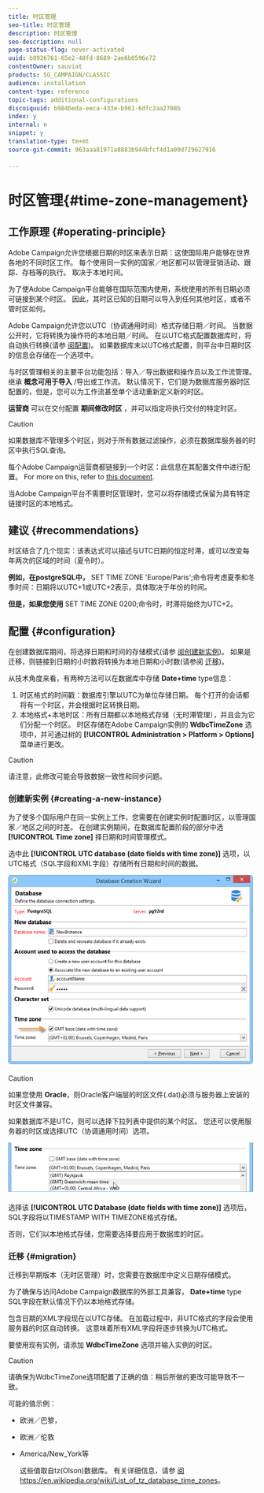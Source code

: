 ```yaml
---
title: 时区管理
seo-title: 时区管理
description: 时区管理
seo-description: null
page-status-flag: never-activated
uuid: b8926761-65e2-48fd-8689-2ae6b0596e72
contentOwner: sauviat
products: SG_CAMPAIGN/CLASSIC
audience: installation
content-type: reference
topic-tags: additional-configurations
discoiquuid: b9846eda-eeca-433e-b961-6dfc2aa2708b
index: y
internal: n
snippet: y
translation-type: tm+mt
source-git-commit: 963aaa81971a8883b944bfcf4d1a00d729627916

---
```



# 时区管理{#time-zone-management}

## 工作原理 {#operating-principle}

Adobe Campaign允许您根据日期的时区来表示日期：这使国际用户能够在世界各地的不同时区工作。 每个使用同一实例的国家／地区都可以管理营销活动、跟踪、存档等的执行。 取决于本地时间。

为了使Adobe Campaign平台能够在国际范围内使用，系统使用的所有日期必须可链接到某个时区。 因此，其时区已知的日期可以导入到任何其他时区，或者不管时区如何。

Adobe Campaign允许您以UTC（协调通用时间）格式存储日期／时间。 当数据公开时，它将转换为操作符的本地日期／时间。 在以UTC格式配置数据库时，将自动执行转换(请参 [阅配置](#configuration))。 如果数据库未以UTC格式配置，则平台中日期时区的信息会存储在一个选项中。

与时区管理相关的主要平台功能包括：导入／导出数据和操作员以及工作流管理。 继承 **概念可用于导入** /导出或工作流。 默认情况下，它们是为数据库服务器时区配置的，但是，您可以为工作流甚至单个活动重新定义新的时区。

**运营商** 可以在交付配置 **期间修改时区** ，并可以指定将执行交付的特定时区。

>[!CAUTION]
>
>如果数据库不管理多个时区，则对于所有数据过滤操作，必须在数据库服务器的时区中执行SQL查询。

每个Adobe Campaign运营商都链接到一个时区：此信息在其配置文件中进行配置。 For more on this, refer to [this document](../../platform/using/access-management.md).

当Adobe Campaign平台不需要时区管理时，您可以将存储模式保留为具有特定链接时区的本地格式。

## 建议 {#recommendations}

时区结合了几个现实：该表达式可以描述与UTC日期的恒定时滞，或可以改变每年两次的区域的时间（夏令时）。

**例如，在postgreSQL中，** SET TIME ZONE &#39;Europe/Paris&#39;;命令将考虑夏季和冬季时间：日期将以UTC+1或UTC+2表示，具体取决于年份的时间。

**但是，如果您使用** SET TIME ZONE 0200;命令时，时滞将始终为UTC+2。

## 配置 {#configuration}

在创建数据库期间，将选择日期和时间的存储模式(请参 [阅创建新实例](#creating-a-new-instance))。 如果是迁移，则链接到日期的小时数将转换为本地日期和小时数(请参阅 [迁移](#migration))。

从技术角度来看，有两种方法可以在数据库中存储 **Date+time** type信息：

1. 时区格式的时间戳：数据库引擎以UTC为单位存储日期。 每个打开的会话都将有一个时区，并会根据时区转换日期。
1. 本地格式+本地时区：所有日期都以本地格式存储（无时滞管理），并且会为它们分配一个时区。 时区存储在Adobe Campaign实例的 **WdbcTimeZone** 选项中，并可通过树的 **[!UICONTROL Administration > Platform > Options]** 菜单进行更改。

>[!CAUTION]
>
>请注意，此修改可能会导致数据一致性和同步问题。

### 创建新实例 {#creating-a-new-instance}

为了使多个国际用户在同一实例上工作，您需要在创建实例时配置时区，以管理国家／地区之间的时差。 在创建实例期间，在数据库配置阶段的部分中选 **[!UICONTROL Time zone]** 择日期和时间管理模式。

选中此 **[!UICONTROL UTC database (date fields with time zone)]** 选项，以UTC格式（SQL字段和XML字段）存储所有日期和时间的数据。

![](assets/install_wz_select_utc_option.png)

>[!CAUTION]
>
>如果您使用 **Oracle**，则Oracle客户端层的时区文件(.dat)必须与服务器上安装的时区文件兼容。

如果数据库不是UTC，则可以选择下拉列表中提供的某个时区。 您还可以使用服务器的时区或选择UTC（协调通用时间）选项。

![](assets/install_wz_unselect_utc_option.png)

选择该 **[!UICONTROL UTC Database (date fields with time zone)]** 选项后，SQL字段将以TIMESTAMP WITH TIMEZONE格式存储。

否则，它们以本地格式存储，您需要选择要应用于数据库的时区。

### 迁移 {#migration}

迁移到早期版本（无时区管理）时，您需要在数据库中定义日期存储模式。

为了确保与访问Adobe Campaign数据库的外部工具兼容， **Date+time** type SQL字段在默认情况下仍以本地格式存储。

包含日期的XML字段现在以UTC存储。 在加载过程中，非UTC格式的字段会使用服务器的时区自动转换。 这意味着所有XML字段将逐步转换为UTC格式。

要使用现有实例，请添加 **WdbcTimeZone** 选项并输入实例的时区。

>[!CAUTION]
>
>请确保为WdbcTimeZone选项配置了正确的值：稍后所做的更改可能导致不一致。

可能的值示例：

* 欧洲／巴黎，
* 欧洲／伦敦
* America/New_York等

   这些值取自tz(Olson)数据库。 有关详细信息，请参 [阅https://en.wikipedia.org/wiki/List_of_tz_database_time_zones](https://en.wikipedia.org/wiki/List_of_tz_database_time_zones)。

